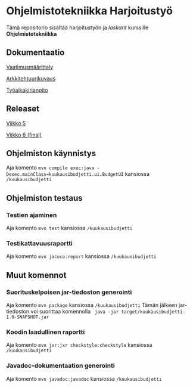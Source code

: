 # Ohjelmistotekniikka Harjoitustyö
Tämä repositorio sisältää harjoitustyön ja _laskarit_ kurssille **Ohjelmistotekniikka**

## Dokumentaatio
[Vaatimusmäärittely](https://github.com/Jamb000h/ot-harjoitustyo/blob/master/dokumentaatio/vaatimusmaarittely.md)

[Arkkitehtuurikuvaus](https://github.com/Jamb000h/ot-harjoitustyo/blob/master/dokumentaatio/arkkitehtuuri.md)

[Työaikakirjanpito](https://github.com/Jamb000h/ot-harjoitustyo/blob/master/dokumentaatio/tyoaikakirjanpito.md)

## Releaset
[Viikko 5](https://github.com/Jamb000h/ot-harjoitustyo/releases/tag/viikko5)

[Viikko 6 (final)](https://github.com/Jamb000h/ot-harjoitustyo/releases/tag/viikko6)

## Ohjelmiston käynnistys
Aja komento
```mvn compile exec:java -Dexec.mainClass=kuukausibudjetti.ui.BudgetUI```
kansiossa ```/kuukausibudjetti```

## Ohjelmiston testaus
### Testien ajaminen
Aja komento
```mvn test```
kansiossa ```/kuukausibudjetti```
### Testikattavuusraportti
Aja komento
```mvn jacoco:report```
kansiossa ```/kuukausibudjetti```

## Muut komennot
### Suorituskelpoisen jar-tiedoston generointi
Aja komento
```mvn package```
kansiossa ```/kuukausibudjetti```
Tämän jälkeen jar-tiedoston voi suorittaa komennolla
``` java -jar target/kuukausibudjetti-1.0-SNAPSHOT.jar```
### Koodin laadullinen raportti
Aja komento
```mvn jxr:jxr checkstyle:checkstyle```
kansiossa ```/kuukausibudjetti```
### Javadoc-dokumentaation generointi
Aja komento
```mvn javadoc:javadoc```
kansiossa ```/kuukausibudjetti```


